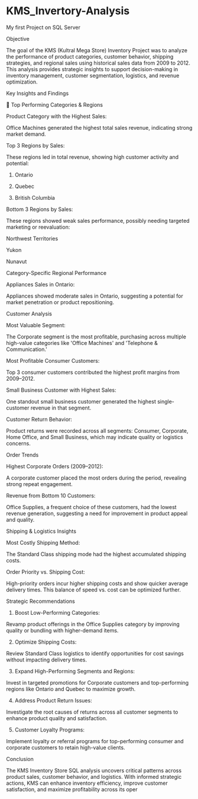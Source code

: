 # KMS_Invertory-Analysis
My first Project on SQL Server


Objective

The goal of the KMS (Kultral Mega Store) Inventory Project was to analyze the performance of product categories, customer behavior, shipping strategies, and regional sales using historical sales data from 2009 to 2012. This analysis provides strategic insights to support decision-making in inventory management, customer segmentation, logistics, and revenue optimization.

Key Insights and Findings

🔷 Top Performing Categories & Regions

Product Category with the Highest Sales:

Office Machines generated the highest total sales revenue, indicating strong market demand.


Top 3 Regions by Sales:

These regions led in total revenue, showing high customer activity and potential:

1. Ontario


2. Quebec


3. British Columbia




Bottom 3 Regions by Sales:

These regions showed weak sales performance, possibly needing targeted marketing or reevaluation:

Northwest Territories

Yukon

Nunavut




Category-Specific Regional Performance

Appliances Sales in Ontario:

Appliances showed moderate sales in Ontario, suggesting a potential for market penetration or product repositioning.


 Customer Analysis

Most Valuable Segment:

The Corporate segment is the most profitable, purchasing across multiple high-value categories like 'Office Machines' and 'Telephone & Communication.'


Most Profitable Consumer Customers:

Top 3 consumer customers contributed the highest profit margins from 2009–2012.


Small Business Customer with Highest Sales:

One standout small business customer generated the highest single-customer revenue in that segment.


Customer Return Behavior:

Product returns were recorded across all segments: Consumer, Corporate, Home Office, and Small Business, which may indicate quality or logistics concerns.



 Order Trends

Highest Corporate Orders (2009–2012):

A corporate customer placed the most orders during the period, revealing strong repeat engagement.


Revenue from Bottom 10 Customers:

Office Supplies, a frequent choice of these customers, had the lowest revenue generation, suggesting a need for improvement in product appeal and quality.



 Shipping & Logistics Insights

Most Costly Shipping Method:

The Standard Class shipping mode had the highest accumulated shipping costs.


Order Priority vs. Shipping Cost:

High-priority orders incur higher shipping costs and show quicker average delivery times. This balance of speed vs. cost can be optimized further.


Strategic Recommendations

1. Boost Low-Performing Categories:

Revamp product offerings in the Office Supplies category by improving quality or bundling with higher-demand items.


2. Optimize Shipping Costs:

Review Standard Class logistics to identify opportunities for cost savings without impacting delivery times.


3. Expand High-Performing Segments and Regions:

Invest in targeted promotions for Corporate customers and top-performing regions like Ontario and Quebec to maximize growth.


4. Address Product Return Issues:

Investigate the root causes of returns across all customer segments to enhance product quality and satisfaction.


5. Customer Loyalty Programs:

Implement loyalty or referral programs for top-performing consumer and corporate customers to retain high-value clients.



Conclusion

The KMS Inventory Store SQL analysis uncovers critical patterns across product sales, customer behavior, and logistics. With informed strategic actions, KMS can enhance inventory efficiency, improve customer satisfaction, and maximize profitability across its oper

